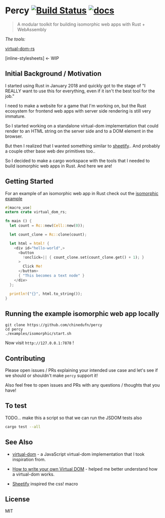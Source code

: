 Percy [![Build Status](https://travis-ci.org/chinedufn/percy.svg?branch=master)](https://travis-ci.org/chinedufn/percy) [![docs](https://docs.rs/percy/badge.svg)](https://docs.rs/percy)
===============

> A modular toolkit for building isomorphic web apps with Rust + WebAssembly

_The tools:_

[virtual-dom-rs](https://docs.rs/virtual_dom_rs)

[inline-stylesheets] <- WIP

## Initial Background / Motivation

I started using Rust in January 2018 and quickly got to the stage of "I REALLY want to use this for everything, even if it isn't the best tool for the job."

I need to make a website for a game that I'm working on, but the Rust ecosystem for frontend web apps with server side rendering is still very immature.

So I started working on a standalone virtual-dom implementation that could render to an HTML string on the server side and to a DOM element in the browser.

But then I realized that I wanted something similar to [sheetify](https://github.com/stackcss/sheetify).. And probably a couple other base web dev primitives too..

So I decided to make a cargo workspace with the tools that I needed to build isomorphic web apps in Rust. And here we are!

## Getting Started

For an example of an isomorphic web app in Rust check out the [isomorphic example](examples/isomorphic)

```rust
#[macro_use]
extern crate virtual_dom_rs;

fn main () {
  let count = Rc::new(Cell::new(0));

  let count_clone = Rc::clone(count);

  let html = html! {
    <div id="hello-world",>
      <button
        !onclick=|| { count_clone.set(count_clone.get() + 1); }
      >
        Click Me!
      </button>
      { "This becomes a text node" }
    </div>
  };

  println!("{}", html.to_string());
}
```

## Running the example isomorphic web app locally

```
git clone https://github.com/chinedufn/percy
cd percy
./examples/isomorphic/start.sh
```

Now visit `http://127.0.0.1:7878` !

## Contributing

Please open issues / PRs explaining your intended use case and let's see if we should or shouldn't make `percy` support it!

Also feel free to open issues and PRs with any questions / thoughts that you have!

## To test

TODO... make this a script so that we can run the JSDOM tests also

```sh
cargo test --all
```

## See Also

- [virtual-dom](https://github.com/Matt-Esch/virtual-dom) - a JavaScript virtual-dom implementation that I took inspiration from.

- [How to write your own Virtual DOM](https://medium.com/@deathmood/how-to-write-your-own-virtual-dom-ee74acc13060) - helped me better understand how a virtual-dom works.

- [Sheetify](https://github.com/stackcss/sheetify) inspired the css! macro

## License

MIT
